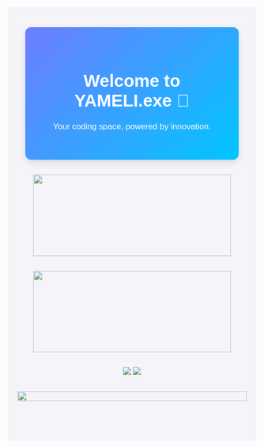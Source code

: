 <div align="center" style="font-family: 'Arial', sans-serif; background-color: #f4f4f9; padding: 40px 20px;">

  <!-- Encabezado atractivo y dinámico -->
  <div style="background: linear-gradient(135deg, #6e7dff, #00c6ff); padding: 40px 30px; border-radius: 12px; box-shadow: 0 6px 15px rgba(0, 0, 0, 0.1); width: 80%; max-width: 900px; margin-bottom: 30px;">
    <h1 style="font-size: 2.5em; color: white; font-weight: bold;">Welcome to YAMELI.exe 🚀</h1>
    <p style="font-size: 1.2em; color: white;">Your coding space, powered by innovation.</p>
  </div>

  <!-- Estadísticas compactas y visuales -->
  <div style="display: flex; justify-content: center; gap: 30px; flex-wrap: wrap; margin-bottom: 30px;">
    <img width="400" height="165" src="https://github-readme-stats.vercel.app/api?username=yvmeli&show_icons=true&count_private=true&hide_title=true&theme=radical&border_color=e100ff&bg_color=ffffff&ring_color=00ff00&text_color=00ff00&icon_color=e100ff" />
    <img width="400" height="165" src="https://github-readme-stats.vercel.app/api/top-langs/?username=yvmeli&layout=compact&theme=radical&hide_title=true&border_color=e100ff&bg_color=ffffff&text_color=00ff00&card_width=450" />
  </div>

  <!-- Conexiones rápidas -->
  <div style="margin-bottom: 30px;">
    <a href="https://github.com/yvmeli" style="text-decoration: none;">
      <img src="https://img.shields.io/badge/GitHub-Profile-6e7dff?style=flat-square&logo=github&logoColor=white" />
    </a>
    <a href="https://linkedin.com/in/yameli" style="text-decoration: none;">
      <img src="https://img.shields.io/badge/LinkedIn-Connect-00c6ff?style=flat-square&logo=linkedin&logoColor=white" />
    </a>
  </div>

  <!-- Animación ligera para separar -->
  <img src="https://i.imgur.com/dBaSKWF.gif" height="20" width="100%" style="margin-bottom: 40px;" />
  
</div>



